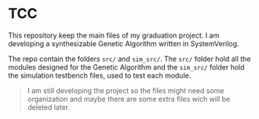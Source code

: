 # TCC
This repository keep the main files of my graduation project. I am developing a synthesizable Genetic Algorithm written in SystemVerilog.

The repo contain the folders `src/` and `sim_src/`. The `src/` folder hold all the modules designed for the Genetic Algorithm and the `sim_src/` folder hold the simulation testbench files, used to test each module.

> I am still developing the project so the files might need some organization and maybe there are some extra files wich will be deleted later.
